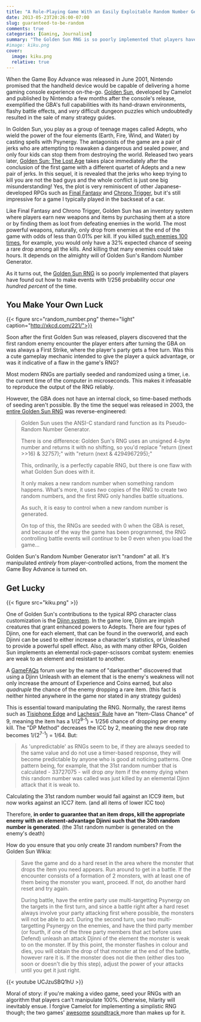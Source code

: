 ```yaml
---
title: "A Role-Playing Game With an Easily Exploitable Random Number Generator"
date: 2013-05-23T20:26:00-07:00
slug: guaranteed-to-be-random
comments: true
categories: [Gaming, Journalism]
summary: "The Golden Sun RNG is so poorly implemented that players have found out how to make events with 1/256 probability occur one hundred percent of the time."
#image: kiku.png
cover:
  image: kiku.png
  relative: true
---
```


When the Game Boy Advance was released in June 2001, Nintendo promised that the handheld device would be capable of delivering a home gaming console experience on-the-go. [Golden Sun](http://en.wikipedia.org/wiki/Golden_Sun), developed by Camelot and published by Nintendo a few months after the console's release, exemplified the GBA's full capabilities with its hand-drawn environments, flashy battle effects, and _very_ difficult dungeon puzzles which undoubtedly resulted in the sale of many strategy guides.

In Golden Sun, you play as a group of teenage mages called Adepts, who wield the power of the four elements (Earth, Fire, Wind, and Water) by casting spells with Psynergy. The antagonists of the game are a pair of jerks who are attempting to reawaken a dangerous and sealed power, and only four kids can stop them from destroying the world. Released two years later, [Golden Sun: The Lost Age](http://en.wikipedia.org/wiki/Golden_Sun:_The_Lost_Age) takes place immediately after the conclusion of the first game with a different quartet of Adepts and a new pair of jerks. In this sequel, it is revealed that the jerks who keep trying to kill you are not the bad guys and the whole conflict is just one big misunderstanding! Yes, the plot is very reminiscent of other Japanese-developed RPGs such as [Final Fantasy][1] and [Chrono Trigger](http://en.wikipedia.org/wiki/Chrono_Trigger), but it's still impressive for a game I typically played in the backseat of a car.

Like Final Fantasy and Chrono Trigger, Golden Sun has an inventory system where players earn new weapons and items by purchasing them at a store or by finding them as loot from defeating enemies in the world. The most powerful weapons, naturally, only drop from enemies at the end of the game with odds of less than 0.01% per kill. If you killed [such enemies 100 times](http://www.wolframalpha.com/input/?i=binomial+distribution%28100%2C1%2F256%29), for example, you would only have a 32% expected chance of seeing a rare drop among all the kills. And killing that many enemies could take hours. It depends on the almighty will of Golden Sun's Random Number Generator.

As it turns out, the [Golden Sun RNG](http://goldensun.wikia.com/wiki/Random_Number_Generator) is so poorly implemented that players have found out how to make events with 1/256 probability occur _one hundred percent_ of the time.

## You Make Your Own Luck

{{< figure src="random_number.png" theme="light" caption="http://xkcd.com/221/">}}

Soon after the first Golden Sun was released, players discovered that the first random enemy encounter the player enters after turning the GBA on was always a First Strike, where the player's party gets a free turn. Was this a cute gameplay mechanic intended to give the player a quick advantage, or was it indicative of a flaw in the game's RNG?

Most modern RNGs are partially seeded and randomized using a timer, i.e. the current time of the computer in microseconds. This makes it infeasable to reproduce the output of the RNG reliably.

However, the GBA does not have an internal clock, so time-based methods of seeding aren't possible. By the time the sequel was released in 2003, the
[entire Golden Sun RNG](http://www.goldensunrealm.com/gs/nickpresta_rng-guide.txt) was reverse-engineered:

> Golden Sun uses the ANSI-C standard rand function as its Pseudo-Random Number
> Generator.
>
> There is one difference: Golden Sun's RNG uses an unsigned 4-byte number and
> returns it with no shifting, so you'd replace "return ((next >>16) & 32757);"
> with "return (next & 4294967295);"
>
> This, ordinarily, is a perfectly capable RNG, but there is one flaw with what
> Golden Sun does with it.
>
> It only makes a new random number when something random happens. What's more,
> it uses _two_ copies of the RNG to create two random numbers, and the
> first RNG only handles battle situations.
>
> As such, it is easy to control when a new random number is generated.
>
> On top of this, the RNGs are seeded with 0 when the GBA is reset, and because
> of the way the game has been programmed, the RNG controlling battle events will
> _continue_ to be 0 even when you load the game...

Golden Sun's Random Number Generator isn't "random" at all. It's manipulated _entirely_ from player-controlled actions, from the moment the Game Boy Advance is turned on.

## Get Lucky

{{< figure src="kiku.png" >}}

One of Golden Sun's contributions to the typical RPG character class customization is the [Djinn system](http://goldensun.wikia.com/wiki/Djinn). In the game lore, Djinn are impish creatures that grant enhanced powers to Adepts. There are four types of Djinn, one for each element, that can be found in the overworld, and each Djinni can be used to either increase a character's statistics, or Unleashed to provide a powerful spell effect. Also, as with many other RPGs, Golden Sun implements an elemental rock-paper-scissors combat system: enemies are weak to an element and resistant to another.

A [GameFAQs](http://www.gamefaqs.com/) forum user by the name of "darkpanther" discovered that using a Djinn Unleash with an element that is the enemy's weakness will not only increase the amount of Experience and Coins earned, but also _quadruple_ the chance of the enemy dropping a rare item. (this fact is neither hinted anywhere in the game nor stated in any strategy guides)

This is essential toward manipulating the RNG. Normally, the rarest items such as [Tisiphone Edge](http://goldensun.wikia.com/wiki/Tisiphone_Edge) and [Lachesis' Rule](http://goldensun.wikia.com/wiki/Lachesis%27_Rule) have an "Item-Class Chance" of 9, meaning the item has a 1/(2<sup>9-1</sup>) = 1/256 chance of dropping per enemy kill. The "DP Method" decreases the ICC by 2, meaning the new drop rate becomes 1/(2<sup>7-1</sup>) = 1/64. But:

> As 'unpredictable' as RNGs seem to be, if they are always seeded to the same
> value and do not use a timer-based response, they will become predictable by
> anyone who is good at noticing patterns. One pattern being, for example, that
> the 31st random number that is calculated - 33727075 - will drop _any_ item if
> the enemy dying when this random number was called was just killed by an
> elemental Djinn attack that it is weak to.

Calculating the 31st random number would fail against an ICC9 item, but now works against an ICC7 item. (and all items of lower ICC too)

Therefore, **in order to guarantee that an item drops, kill the appropriate enemy with an element-advantage Djinni such that the 30th random number is generated**. (the 31st random number is generated on the enemy's death)

How do you ensure that you only create 31 random numbers? From the Golden Sun Wikia:

> Save the game and do a hard reset in the area where the monster that drops the item you need appears. Run around to get in a battle. If the encounter consists of a formation of 2 monsters, with at least one of them being the monster you want, proceed. If not, do another hard reset and try again.
>
> During battle, have the entire party use multi-targetting Psynergy on the targets in the first turn, and since a battle right after a hard reset always involve your party attacking first where possible, the monsters will not be able to act. During the second turn, use two multi-targetting Psynergy on the enemies, and have the third party member (or fourth, if one of the three party members that act before uses Defend) unleash an attack Djinni of the element the monster is weak to on the monster. If by this point, the monster flashes in colour and dies, you will obtain the drop of that monster at the end of the battle, however rare it is. If the monster does not die then (either dies too soon or doesn't die by this step), adjust the power of your attacks until you get it just right.

{{< youtube UCJzuSBQ1hU >}}

Moral of story: if you're making a video game, seed your RNGs with an algorithm that players can't manipulate 100%. Otherwise, hilarity will inevitably ensue. I forgive Camelot for implementing a simplistic RNG though; the two games' [awesome](http://www.youtube.com/watch?v=DaxYYwMqiso&list=PL8C84ECF55B28DC74) [soundtrack ](http://www.youtube.com/watch?v=M31afGXIGpQ&list=PL586792F46D5A35D4&index=13) more than makes up for it.

[1]: http://en.wikipedia.org/wiki/Final_Fantasy_(video_game)
